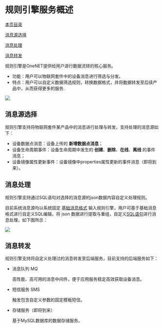 <h1 id="1">规则引擎服务概述</h1>

[本页目录]()

[消息源选择](#2)

[消息处理](#3)

[消息转发](#4)

规则引擎是OneNET提供给用户进行数据流转的核心服务。

- 功能：用户可以物联网套件中的设备消息进行筛选与分发。
- 特点：用户可以自定义数据筛选规则，转换数据格式，并将数据转发至后续产品中，从而获得更多的服务.

![](/images/rule-engine/示意图.jpg)

<h2 id="2">消息源选择</h2>

规则引擎支持将物联网套件某产品中的消息进行处理与转发，支持处理的消息源如下：

- 设备数据点消息：设备上传的 **新增数据点消息**；
- 设备生命周期事件：设备生命周期中发生的 **创建**、**删除**、**在线**、**离线** 的事件消息；
- 设备镜像属性更新事件：设备镜像中properties属性更新的事件消息（即将到来）。

<h2 id="3">消息处理</h2>

规则引擎支持通过SQL语句对选择的消息源的json数据内容自定义处理规则。

目前系统消息源均以系统固定 [基础消息格式](/book/manual/rule-engine/dataFormat.md) 输入规则引擎，用户可基于基础消息格式进行自定义SQL编辑，将 json 数据进行提取与重组，自定义[SQL语句](/book/manual/rule-engine/SQL.md)进行消息处理，如下图所示：

![](/images/rule-engine/数据处理示意图.jpg)


<h2 id="4">消息转发</h2>

规则引擎支持将自定义处理过的消息转发至后端服务，目前支持的后端服务如下：

- 消息队列 MQ
    
    高性能、高可用的消息中间件，便于应用服务稳定高效获取设备消息。

- 短信服务 SMS

    触发包含自定义参数的固定模板短信。

- 存储服务（即将到来）

    基于MySQL数据库的数据存储服务。


